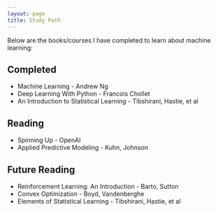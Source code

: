 ```yaml
---
layout: page
title: Study Path
---
```

Below are the books/courses I have completed to learn about machine learning:

## Completed
- Machine Learning - Andrew Ng
- Deep Learning With Python - Francois Chollet
- An Introduction to Statistical Learning - Tibshirani, Hastie, et al

## Reading
- Spinning Up - OpenAI
- Applied Predictive Modeling - Kuhn, Johnson

## Future Reading
- Reinforcement Learning: An Introduction - Barto, Sutton
- Convex Optimization - Boyd, Vandenberghe
- Elements of Statistical Learning - Tibshirani, Hastie, et al
